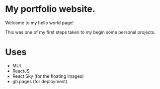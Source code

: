 # My portfolio website.
Welcome to my hello world page!

This was one of my first steps taken to my begin some personal projects.

# Uses
- MUI
- ReactJS
- React Sky (for the floating images)
- gh pages (for deployment)
